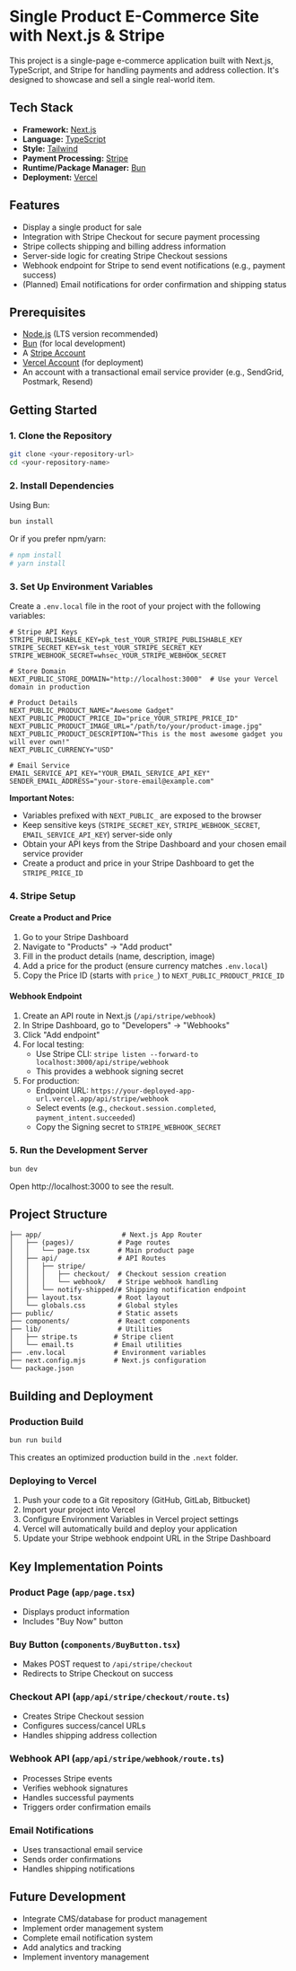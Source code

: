 # Single Product E-Commerce Site with Next.js & Stripe

This project is a single-page e-commerce application built with Next.js, TypeScript, and Stripe for handling payments and address collection. It's designed to showcase and sell a single real-world item.

## Tech Stack

- **Framework:** [Next.js](https://nextjs.org/)
- **Language:** [TypeScript](https://www.typescriptlang.org/)
- **Style:** [Tailwind](https://tailwindcss.com/)
- **Payment Processing:** [Stripe](https://stripe.com/)
- **Runtime/Package Manager:** [Bun](https://bun.sh/)
- **Deployment:** [Vercel](https://vercel.com/)

## Features

- Display a single product for sale
- Integration with Stripe Checkout for secure payment processing
- Stripe collects shipping and billing address information
- Server-side logic for creating Stripe Checkout sessions
- Webhook endpoint for Stripe to send event notifications (e.g., payment success)
- (Planned) Email notifications for order confirmation and shipping status

## Prerequisites

- [Node.js](https://nodejs.org/) (LTS version recommended)
- [Bun](https://bun.sh/docs/installation) (for local development)
- A [Stripe Account](https://dashboard.stripe.com/register)
- [Vercel Account](https://vercel.com/signup) (for deployment)
- An account with a transactional email service provider (e.g., SendGrid, Postmark, Resend)

## Getting Started

### 1. Clone the Repository

```bash
git clone <your-repository-url>
cd <your-repository-name>
```

### 2. Install Dependencies

Using Bun:
```bash
bun install
```

Or if you prefer npm/yarn:
```bash
# npm install
# yarn install
```

### 3. Set Up Environment Variables

Create a `.env.local` file in the root of your project with the following variables:

```env
# Stripe API Keys
STRIPE_PUBLISHABLE_KEY=pk_test_YOUR_STRIPE_PUBLISHABLE_KEY
STRIPE_SECRET_KEY=sk_test_YOUR_STRIPE_SECRET_KEY
STRIPE_WEBHOOK_SECRET=whsec_YOUR_STRIPE_WEBHOOK_SECRET

# Store Domain
NEXT_PUBLIC_STORE_DOMAIN="http://localhost:3000"  # Use your Vercel domain in production

# Product Details
NEXT_PUBLIC_PRODUCT_NAME="Awesome Gadget"
NEXT_PUBLIC_PRODUCT_PRICE_ID="price_YOUR_STRIPE_PRICE_ID"
NEXT_PUBLIC_PRODUCT_IMAGE_URL="/path/to/your/product-image.jpg"
NEXT_PUBLIC_PRODUCT_DESCRIPTION="This is the most awesome gadget you will ever own!"
NEXT_PUBLIC_CURRENCY="USD"

# Email Service
EMAIL_SERVICE_API_KEY="YOUR_EMAIL_SERVICE_API_KEY"
SENDER_EMAIL_ADDRESS="your-store-email@example.com"
```

**Important Notes:**
- Variables prefixed with `NEXT_PUBLIC_` are exposed to the browser
- Keep sensitive keys (`STRIPE_SECRET_KEY`, `STRIPE_WEBHOOK_SECRET`, `EMAIL_SERVICE_API_KEY`) server-side only
- Obtain your API keys from the Stripe Dashboard and your chosen email service provider
- Create a product and price in your Stripe Dashboard to get the `STRIPE_PRICE_ID`

### 4. Stripe Setup

#### Create a Product and Price
1. Go to your Stripe Dashboard
2. Navigate to "Products" → "Add product"
3. Fill in the product details (name, description, image)
4. Add a price for the product (ensure currency matches `.env.local`)
5. Copy the Price ID (starts with `price_`) to `NEXT_PUBLIC_PRODUCT_PRICE_ID`

#### Webhook Endpoint
1. Create an API route in Next.js (`/api/stripe/webhook`)
2. In Stripe Dashboard, go to "Developers" → "Webhooks"
3. Click "Add endpoint"
4. For local testing:
   - Use Stripe CLI: `stripe listen --forward-to localhost:3000/api/stripe/webhook`
   - This provides a webhook signing secret
5. For production:
   - Endpoint URL: `https://your-deployed-app-url.vercel.app/api/stripe/webhook`
   - Select events (e.g., `checkout.session.completed`, `payment_intent.succeeded`)
   - Copy the Signing secret to `STRIPE_WEBHOOK_SECRET`

### 5. Run the Development Server

```bash
bun dev
```

Open http://localhost:3000 to see the result.

## Project Structure

```
├── app/                    # Next.js App Router
│   ├── (pages)/           # Page routes
│   │   └── page.tsx       # Main product page
│   ├── api/               # API Routes
│   │   ├── stripe/
│   │   │   ├── checkout/  # Checkout session creation
│   │   │   └── webhook/   # Stripe webhook handling
│   │   └── notify-shipped/# Shipping notification endpoint
│   ├── layout.tsx         # Root layout
│   └── globals.css        # Global styles
├── public/                # Static assets
├── components/            # React components
├── lib/                   # Utilities
│   ├── stripe.ts         # Stripe client
│   └── email.ts          # Email utilities
├── .env.local            # Environment variables
├── next.config.mjs       # Next.js configuration
└── package.json
```

## Building and Deployment

### Production Build

```bash
bun run build
```

This creates an optimized production build in the `.next` folder.

### Deploying to Vercel

1. Push your code to a Git repository (GitHub, GitLab, Bitbucket)
2. Import your project into Vercel
3. Configure Environment Variables in Vercel project settings
4. Vercel will automatically build and deploy your application
5. Update your Stripe webhook endpoint URL in the Stripe Dashboard

## Key Implementation Points

### Product Page (`app/page.tsx`)
- Displays product information
- Includes "Buy Now" button

### Buy Button (`components/BuyButton.tsx`)
- Makes POST request to `/api/stripe/checkout`
- Redirects to Stripe Checkout on success

### Checkout API (`app/api/stripe/checkout/route.ts`)
- Creates Stripe Checkout session
- Configures success/cancel URLs
- Handles shipping address collection

### Webhook API (`app/api/stripe/webhook/route.ts`)
- Processes Stripe events
- Verifies webhook signatures
- Handles successful payments
- Triggers order confirmation emails

### Email Notifications
- Uses transactional email service
- Sends order confirmations
- Handles shipping notifications

## Future Development

- Integrate CMS/database for product management
- Implement order management system
- Complete email notification system
- Add analytics and tracking
- Implement inventory management
